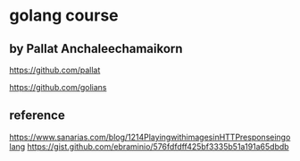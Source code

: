 #  golang course
## by Pallat Anchaleechamaikorn

https://github.com/pallat

https://github.com/golians

## reference
https://www.sanarias.com/blog/1214PlayingwithimagesinHTTPresponseingolang
https://gist.github.com/ebraminio/576fdfdff425bf3335b51a191a65dbdb
